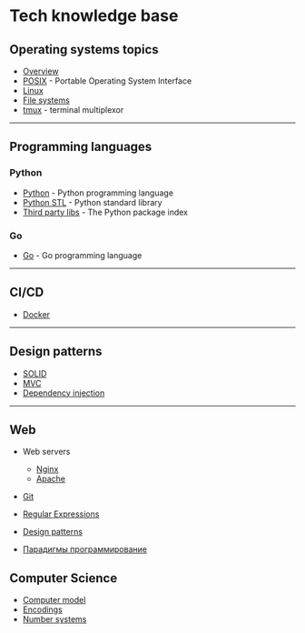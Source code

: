 # Tech knowledge base

## Operating systems topics

- [Overview](operating_systems/overview.md)
- [POSIX](operating_systems/posix.md) - Portable Operating System Interface
- [Linux](operating_systems/linux/index.md)
- [File systems](operating_systems/file_systems/index.md)
- [tmux](operating_systems/tmux.md) - terminal multiplexor

---

## Programming languages

### Python

- [Python](programming_languages/python/readme.md) - Python programming language
- [Python STL](programming_languages/python/stl/index.md) - Python standard library
- [Third party libs](programming_languages/python/third_party/index.md) - The Python package index

### Go

- [Go](programming_languages/go/index.md) - Go programming language

---

## CI/CD

- [Docker](docker/index.md)

---

## Design patterns

- [SOLID](design_patterns/solid/index.md)
- [MVC](design_patterns/mvc/index.md)
- [Dependency injection](design_patterns/dependency_injection/index.md)

---

## Web

- Web servers
  - [Nginx](nginx/index.md)
  - [Apache](apache/index.md)


- [Git](git/index.md)
- [Regular Expressions](re/index.md)
- [Design patterns](design_patterns/index.md)
- [Парадигмы программирование](paradigms/index.md)

## Computer Science

- [Computer model](computer_science/computer_model.md)
- [Encodings](computer_science/encodings/index.md)
- [Number systems](computer_science/number_systems.md)
